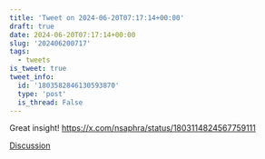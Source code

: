 ```yaml
---
title: 'Tweet on 2024-06-20T07:17:14+00:00'
draft: true
date: 2024-06-20T07:17:14+00:00
slug: '202406200717'
tags:
  - tweets
is_tweet: true
tweet_info:
  id: '1803582846130593870'
  type: 'post'
  is_thread: False
---
```




Great insight! <https://x.com/nsaphra/status/1803114824567759111>

[Discussion](https://x.com/sytelus/status/1803582846130593870)
